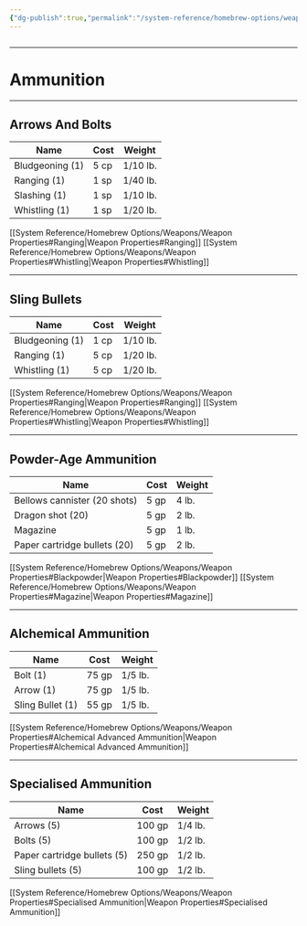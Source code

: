 ```yaml
---
{"dg-publish":true,"permalink":"/system-reference/homebrew-options/weapons/ammunition/","dgHomeLink":false,"dgPassFrontmatter":true}
---
```


```toc

```
---
# Ammunition

---
## Arrows And Bolts

| Name            | Cost | Weight   |
| --------------- | ---- | -------- |
| Bludgeoning (1) | 5 cp | 1/10 lb. |
| Ranging (1)     | 1 sp | 1/40 lb. |
| Slashing (1)    | 1 sp | 1/10 lb. |
| Whistling (1)   | 1 sp | 1/20 lb. |

[[System Reference/Homebrew Options/Weapons/Weapon Properties#Ranging|Weapon Properties#Ranging]]
[[System Reference/Homebrew Options/Weapons/Weapon Properties#Whistling|Weapon Properties#Whistling]]

---
## Sling Bullets

| Name            | Cost | Weight   |
| --------------- | ---- | -------- |
| Bludgeoning (1) | 1 cp | 1/10 lb. |
| Ranging (1)     | 5 cp | 1/20 lb. |
| Whistling (1)   | 5 cp | 1/20 lb. | 

[[System Reference/Homebrew Options/Weapons/Weapon Properties#Ranging|Weapon Properties#Ranging]]
[[System Reference/Homebrew Options/Weapons/Weapon Properties#Whistling|Weapon Properties#Whistling]]

---
## Powder-Age Ammunition

| Name                         | Cost | Weight |
| ---------------------------- | ---- | ------ |
| Bellows cannister (20 shots) | 5 gp | 4 lb.  |
| Dragon shot (20)             | 5 gp | 2 lb.  |
| Magazine                     | 5 gp | 1 lb.  |
| Paper cartridge bullets (20) | 5 gp | 2 lb.  |

[[System Reference/Homebrew Options/Weapons/Weapon Properties#Blackpowder|Weapon Properties#Blackpowder]]
[[System Reference/Homebrew Options/Weapons/Weapon Properties#Magazine|Weapon Properties#Magazine]]

---
## Alchemical Ammunition

| Name             | Cost  | Weight  |
| ---------------- | ----- | ------- |
| Bolt (1)         | 75 gp | 1/5 lb. |
| Arrow (1)        | 75 gp | 1/5 lb. |
| Sling Bullet (1) | 55 gp | 1/5 lb. | 

[[System Reference/Homebrew Options/Weapons/Weapon Properties#Alchemical Advanced Ammunition|Weapon Properties#Alchemical Advanced Ammunition]]

---
## Specialised Ammunition

| Name                        | Cost   | Weight  |
| --------------------------- | ------ | ------- |
| Arrows (5)                  | 100 gp | 1/4 lb. |
| Bolts (5)                   | 100 gp | 1/2 lb. |
| Paper cartridge bullets (5) | 250 gp | 1/2 lb. |
| Sling bullets (5)           | 100 gp | 1/2 lb. | 

[[System Reference/Homebrew Options/Weapons/Weapon Properties#Specialised Ammunition|Weapon Properties#Specialised Ammunition]]